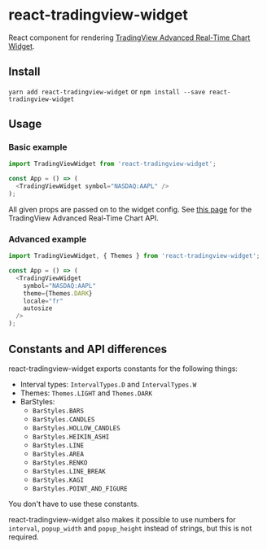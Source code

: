 # react-tradingview-widget
React component for rendering [TradingView Advanced Real-Time Chart Widget](https://www.tradingview.com/widget/advanced-chart/).

## Install
`yarn add react-tradingview-widget`
or
`npm install --save react-tradingview-widget`

## Usage
### Basic example
```javascript
import TradingViewWidget from 'react-tradingview-widget';

const App = () => (
  <TradingViewWidget symbol="NASDAQ:AAPL" />
);
```

All given props are passed on to the widget config. See [this page](https://www.tradingview.com/widget/advanced-chart/) for the TradingView Advanced Real-Time Chart API.

### Advanced example
```javascript
import TradingViewWidget, { Themes } from 'react-tradingview-widget';

const App = () => (
  <TradingViewWidget
    symbol="NASDAQ:AAPL"
    theme={Themes.DARK}
    locale="fr"
    autosize
  />
);
```

## Constants and API differences
react-tradingview-widget exports constants for the following things:
- Interval types: `IntervalTypes.D` and `IntervalTypes.W`
- Themes: `Themes.LIGHT` and `Themes.DARK`
- BarStyles:
  - `BarStyles.BARS`
  - `BarStyles.CANDLES`
  - `BarStyles.HOLLOW_CANDLES`
  - `BarStyles.HEIKIN_ASHI`
  - `BarStyles.LINE`
  - `BarStyles.AREA`
  - `BarStyles.RENKO`
  - `BarStyles.LINE_BREAK`
  - `BarStyles.KAGI`
  - `BarStyles.POINT_AND_FIGURE`

You don't have to use these constants.

react-tradingview-widget also makes it possible to use numbers for `interval`, `popup_width` and `popup_height` instead of strings, but this is not required.
